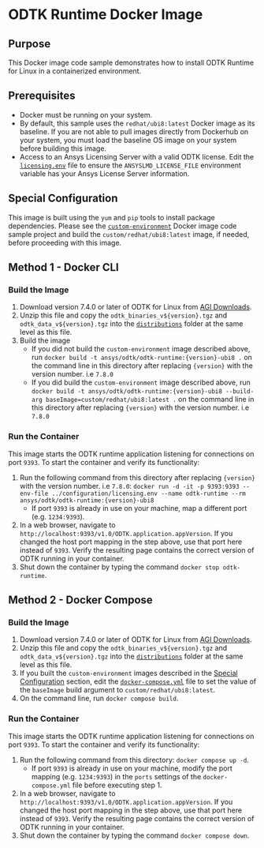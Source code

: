 # ODTK Runtime Docker Image

## Purpose

This Docker image code sample demonstrates how to install ODTK Runtime for Linux in a containerized environment.

## Prerequisites

* Docker must be running on your system.
* By default, this sample uses the `redhat/ubi8:latest` Docker image as its baseline. If you are not able to pull images directly from Dockerhub on your system, you must load the baseline OS image on your system before building this image.
* Access to an Ansys Licensing Server with a valid ODTK license. Edit the [`licensing.env`](../configuration/licensing.env) file to ensure the `ANSYSLMD_LICENSE_FILE` environment variable has your Ansys License Server information.

## Special Configuration

This image is built using the `yum` and `pip` tools to install package dependencies. Please see the [`custom-environment`](../custom-environment/README.md) Docker image code sample project and build the `custom/redhat/ubi8:latest` image, if needed, before proceeding with this image.

## Method 1 - Docker CLI

### Build the Image

1. Download version 7.4.0 or later of ODTK for Linux from [AGI Downloads](https://support.agi.com/downloads).
2. Unzip this file and copy the `odtk_binaries_v${version}.tgz` and `odtk_data_v${version}.tgz` into the [`distributions`](./distributions) folder at the same level as this file.
3. Build the image
    * If you did not build the `custom-environment` image described above, run `docker build -t ansys/odtk/odtk-runtime:{version}-ubi8 .` on the command line in this directory after replacing `{version}` with the version number. i.e `7.8.0`
    * If you did build the `custom-environment` image described above, run `docker build -t ansys/odtk/odtk-runtime:{version}-ubi8 --build-arg baseImage=custom/redhat/ubi8:latest .` on the command line in this directory after replacing `{version}` with the version number. i.e `7.8.0`

### Run the Container

This image starts the ODTK runtime application listening for connections on port `9393`. To start the container and verify its functionality:

1. Run the following command from this directory after replacing `{version}` with the version number. i.e `7.8.0`:
`docker run -d -it -p 9393:9393 --env-file ../configuration/licensing.env --name odtk-runtime --rm ansys/odtk/odtk-runtime:{version}-ubi8`
    * If port `9393` is already in use on your machine, map a different port (e.g. `1234:9393`).
2. In a web browser, navigate to `http://localhost:9393/v1.0/ODTK.application.appVersion`. If you changed the host port mapping in the step above, use that port here instead of `9393`. Verify the resulting page contains the correct version of ODTK running in your container.
3. Shut down the container by typing the command `docker stop odtk-runtime`.

## Method 2 - Docker Compose

### Build the Image

1. Download version 7.4.0 or later of ODTK for Linux from [AGI Downloads](https://support.agi.com/downloads).
2. Unzip this file and copy the `odtk_binaries_v${version}.tgz` and `odtk_data_v${version}.tgz` into the [`distributions`](./distributions) folder at the same level as this file.
3. If you built the `custom-environment` images described in the [Special Configuration](#special-configuration) section, edit the [`docker-compose.yml`](./docker-compose.yml) file to set the value of the `baseImage` build argument to `custom/redhat/ubi8:latest`.
4. On the command line, run `docker compose build`.

### Run the Container

This image starts the ODTK runtime application listening for connections on port `9393`. To start the container and verify its functionality:

1. Run the following command from this directory: `docker compose up -d`.
    * If port `9393` is already in use on your machine, modify the port mapping (e.g. `1234:9393`) in the `ports` settings of the `docker-compose.yml` file before executing step 1.
2. In a web browser, navigate to `http://localhost:9393/v1.0/ODTK.application.appVersion`. If you changed the host port mapping in the step above, use that port here instead of `9393`. Verify the resulting page contains the correct version of ODTK running in your container.
3. Shut down the container by typing the command `docker compose down`.
